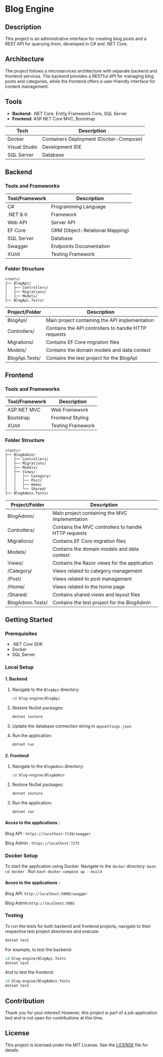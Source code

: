 ﻿
# Blog Engine

## Description
This project is an administrative interface for creating blog posts and a REST API for querying them, developed in C# and .NET Core.

## Architecture
The project follows a microservices architecture with separate backend and frontend services. The backend provides a RESTful API for managing blog posts and categories, while the frontend offers a user-friendly interface for content management.

## Tools
- **Backend:** .NET Core, Entity Framework Core, SQL Server
- **Frontend:** ASP.NET Core MVC, Bootstrap


| Tech          | Description                          |
|---------------|--------------------------------------|
| Docker        | Containers Deployment (Docker-Compose) |
| Visual Studio | Development IDE                      |
| SQL Server    | Database                             |

## Backend

### Tools and Frameworks

| Tool/Framework | Description                           |
|----------------|---------------------------------------|
| C#             | Programming Language                  |
| .NET 8.0       | Framework                             |
| Web API        | Server API                            |
| EF Core        | ORM (Object-Relational Mapping)       |
| SQL Server     | Database                              |
| Swagger        | Endpoints Documentation               |
| XUnit          | Testing Framework                     |

### Folder Structure
```plaintext
<root>/
├── BlogApi/
│   ├── Controllers/
│   ├── Migrations/
│   ├── Models/
├── BlogApi.Tests/
```

| Project/Folder       | Description                                                  |
|----------------------|--------------------------------------------------------------|
| BlogApi/             | Main project containing the API implementation               |
| Controllers/         | Contains the API controllers to handle HTTP requests         |
| Migrations/          | Contains EF Core migration files                             |
| Models/              | Contains the domain models and data context                  |
| BlogApi.Tests/       | Contains the test project for the BlogApi                    |

## Frontend
### Tools and Frameworks

| Tool/Framework | Description                           |
|----------------|---------------------------------------|
| ASP.NET MVC    | Web Framework                         |
| Bootstrap      | Frontend Styling                      |
| XUnit          | Testing Framework                     |


### Folder Structure
```plaintext
<root>/
├── BlogAdmin/
│   ├── Controllers/
│   ├── Migrations/
│   ├── Models/
│   ├── Views/
│   │   ├── Category/
│   │   ├── Post/
│   │   ├── Home/
│   │   └── Shared/
├── BlogAdmin.Tests/

```

| Project/Folder       | Description                                                  |
|----------------------|--------------------------------------------------------------|
| BlogAdmin/           | Main project containing the MVC implementation               |
| Controllers/         | Contains the MVC controllers to handle HTTP requests         |
| Migrations/          | Contains EF Core migration files                             |
| Models/              | Contains the domain models and data context                  |
| Views/               | Contains the Razor views for the application                 |
| /Category/           | Views related to category management                         |
| /Post/               | Views related to post management                             |
| /Home/               | Views related to the home page                               |
| /Shared/             | Contains shared views and layout files                       |
| BlogAdmin.Tests/     | Contains the test project for the BlogAdmin                  |


## Getting Started

### Prerequisites
- .NET Core SDK
- Docker
- SQL Server

### Local Setup

#### 1. Backend
1. Navigate to the `BlogApi` directory:
    ```bash
    cd blog-engine/BlogApi
    ```
2. Restore NuGet packages:
    ```bash
    dotnet restore
    ```
3. Update the database connection string in `appsettings.json`.

4. Run the application:
    ```bash
    dotnet run
    ```

#### 2. Frontend
1. Navigate to the `BlogAdmin` directory:
    ```bash
    cd blog-engine/BlogAdmin
    ```
2. Restore NuGet packages:
    ```bash
    dotnet restore
    ```
3. Run the application:
    ```bash
    dotnet run
    ```
#### Acces to the applications :

Blog API : `https://localhost:7139/swagger`

Blog Admin : `https://localhost:7275`

### Docker Setup

To start the application using Docker.
Navigate to the `docker` directory:
    ```bash
    cd docker
    ```
Run 
    ```bash
    docker-compose up --build
    ```
#### Acces to the applications :

Blog API: `http://localhost:5000/swagger`

Blog Admin:`http://localhost:5001`

### Testing
To run the tests for both backend and frontend projects, navigate to their respective test project directories and execute:
```bash
dotnet test
```

For example, to test the backend:
```bash
cd blog-engine/BlogApi.Tests
dotnet test
```

And to test the frontend:
```bash
cd blog-engine/BlogAdmin.Tests
dotnet test
```

## Contribution
Thank you for your interest! However, this project is part of a job application test and is not open for contributions at this time.

## License
This project is licensed under the MIT License. See the [LICENSE](LICENSE) file for details.

